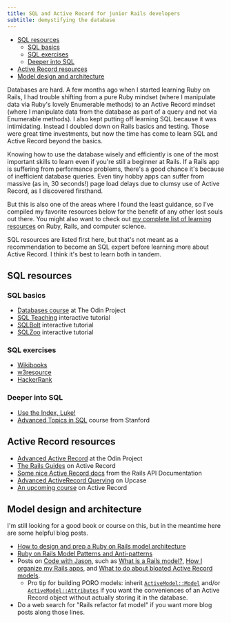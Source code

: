 ```yaml
---
title: SQL and Active Record for junior Rails developers
subtitle: demystifying the database
---
```


- [SQL resources](#sql-resources)
  - [SQL basics](#sql-basics)
  - [SQL exercises](#sql-exercises)
  - [Deeper into SQL](#deeper-into-sql)
- [Active Record resources](#active-record-resources)
- [Model design and architecture](#model-design-and-architecture)

Databases are hard. A few months ago when I started learning Ruby on Rails, I had trouble shifting from a pure Ruby mindset (where I manipulate data via Ruby's lovely Enumerable methods) to an Active Record mindset (where I manipulate data from the database as part of a query and not via Enumerable methods). I also kept putting off learning SQL because it was intimidating. Instead I doubled down on Rails basics and testing. Those were great time investments, but now the time has come to learn SQL and Active Record beyond the basics.

Knowing how to use the database wisely and efficiently is one of the most important skills to learn even if you're still a beginner at Rails. If a Rails app is suffering from performance problems, there's a good chance it's because of inefficient database queries. Even tiny hobby apps can suffer from massive (as in, 30 seconds!) page load delays due to clumsy use of Active Record, as I discovered firsthand.

But this is also one of the areas where I found the least guidance, so I've compiled my favorite resources below for the benefit of any other lost souls out there. You might also want to check out [my complete list of learning resources](https://github.com/fpsvogel/learn-ruby-and-cs) on Ruby, Rails, and computer science.

SQL resources are listed first here, but that's not meant as a recommendation to become an SQL expert before learning more about Active Record. I think it's best to learn both in tandem.

## SQL resources

### SQL basics

- [Databases course](https://www.theodinproject.com/paths/full-stack-ruby-on-rails/courses/databases) at The Odin Project
- [SQL Teaching](https://www.sqlteaching.com) interactive tutorial
- [SQLBolt](https://sqlbolt.com) interactive tutorial
- [SQLZoo](https://sqlzoo.net/wiki/SQL_Tutorial) interactive tutorial

### SQL exercises

- [Wikibooks](https://en.wikibooks.org/wiki/SQL_Exercises)
- [w3resource](https://www.w3resource.com/sql-exercises/)
- [HackerRank](https://www.hackerrank.com/domains/sql)

### Deeper into SQL

- [Use the Index, Luke!](https://use-the-index-luke.com/sql/preface)
- [Advanced Topics in SQL](https://www.edx.org/course/advanced-topics-in-sql) course from Stanford

## Active Record resources

- [Advanced Active Record](https://www.theodinproject.com/paths/full-stack-ruby-on-rails/courses/ruby-on-rails#advanced-forms-and-active-record) at the Odin Project
- [The Rails Guides](https://guides.rubyonrails.org) on Active Record
- [Some nice Active Record docs](https://api.rubyonrails.org/classes/ActiveRecord/Associations/ClassMethods.html) from the Rails API Documentation
- [Advanced ActiveRecord Querying](https://thoughtbot.com/upcase/advanced-activerecord-querying) on Upcase
- [An upcoming course](https://twitter.com/jmcharnes/status/1499760253440860161) on Active Record

## Model design and architecture

I'm still looking for a good book or course on this, but in the meantime here are some helpful blog posts.

- [How to design and prep a Ruby on Rails model architecture](https://www.startuprocket.com/articles/how-to-design-and-prep-a-ruby-on-rails-model-architecture)
- [Ruby on Rails Model Patterns and Anti-patterns](https://blog.appsignal.com/2020/11/18/rails-model-patterns-and-anti-patterns.html)
- Posts on [Code with Jason](https://www.codewithjason.com/articles/), such as [What is a Rails model?](https://www.codewithjason.com/what-is-a-rails-model/), [How I organize my Rails apps](https://www.codewithjason.com/organize-rails-apps/), and [What to do about bloated Active Record models](https://www.codewithjason.com/bloated-rails-active-record-models/).
  - Pro tip for building PORO models: inherit [`ActiveModel::Model`](https://api.rubyonrails.org/classes/ActiveModel/Model.html) and/or [`ActiveModel::Attributes`](https://api.rubyonrails.org/classes/ActiveModel/Attributes/ClassMethods.html) if you want the conveniences of an Active Record object without actually storing it in the database.
- Do a web search for "Rails refactor fat model" if you want more blog posts along those lines.

